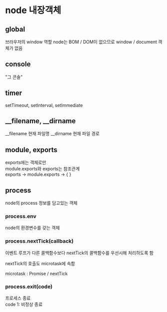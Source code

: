 # node 내장객체

## global
브라우저의 window 역할
node는 BOM / DOM이 없으므로 window / document 객체가 없음

## console
"그 콘솔"

## timer
setTimeout, setInterval, setImmediate

## __filename, __dirname
__filename 현재 파일명
__dirname 현재 파일 경로

## module, exports
exports에는 객체로만  
module.exports와 exports는 참조관계  
exports -> module.exports -> { }

## process
node의 process 정보를 담고있는 객체

### process.env
node의 환경변수를 갖는 객체

### process.nextTick(callback)
이벤트 루프가 다른 콜백함수보다 nextTick의 콜백함수를 우선시해 처리하도록 함

nextTick의 호출도 microtask에 속함

microtask : Promise / nextTick

### process.exit(code)
프로세스 종료  
code 1: 비정상 종료
